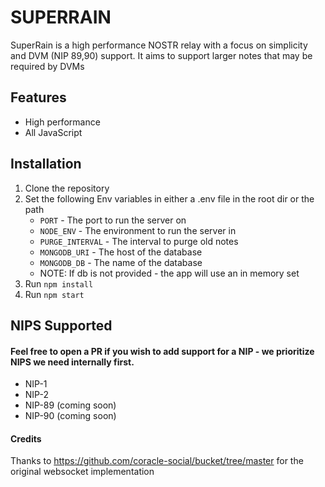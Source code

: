 ##
SUPERRAIN
=========
SuperRain is a high performance NOSTR relay with a focus on simplicity and DVM (NIP 89,90) support. It aims to support larger notes that may be required by DVMs

## Features
- High performance
- All JavaScript

## Installation
1. Clone the repository
2. Set the following Env variables in either a .env file in the root dir or the path
    * `PORT` - The port to run the server on
    * `NODE_ENV` - The environment to run the server in
    * `PURGE_INTERVAL` - The interval to purge old notes
    * `MONGODB_URI` - The host of the database
    * `MONGODB_DB` - The name of the database 
    * NOTE: If db is not provided - the app will use an in memory set
3. Run `npm install`
3. Run `npm start`

## NIPS Supported
#### Feel free to open a PR if you wish to add support for a NIP - we prioritize NIPS we need internally first.
* NIP-1
* NIP-2
* NIP-89 (coming soon)
* NIP-90 (coming soon)

#### Credits
Thanks to https://github.com/coracle-social/bucket/tree/master for the original websocket implementation
